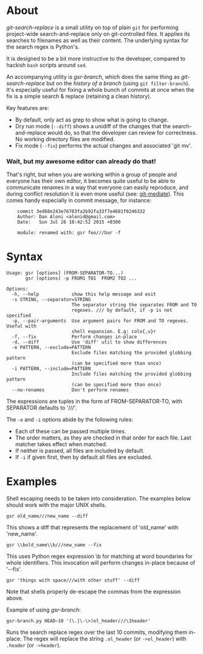 # About

*git-search-replace* is a small utility on top of plain `git` for performing project-wide search-and-replace only on git-controlled files. It applies its searches to filenames as well as their content. The underlying syntax for the search regex is Python's.

It is designed to be a bit more instructive to the developer, compared to hackish `bash` scripts around `sed`.

An accompanying utility is *gsr-branch*, which does the same thing as *git-search-replace* but on the *history of a branch* (using `git filter-branch`). It's especially useful for fixing a whole bunch of commits at once when the fix is a simple search & replace (retaining a clean history).

Key features are:

* By default, only act as grep to show what is going to change.
* Dry run mode (`--diff`) shows a unidiff of the changes that the search-and-replace would do, so that the developer can review for correctness. No working directory files are modified.
* Fix mode (`--fix`) performs the actual changes and associated 'git mv'.

### Wait, but my awesome editor can already do that!

That's right, but when you are working within a group of people and everyone has their own editor, it becomes quite useful to be able to communicate renames in a way that everyone can easily reproduce, and during conflict resolution it is even more useful (see: [git-mediate](https://github.com/Peaker/git-mediate)). This comes handy especially in commit message, for instance:

```
    commit 3ed68e243e76783fa2b92fa33f7e4681f0246332
    Author: Dan Aloni <alonid@gmail.com>
    Date:   Sun Jul 26 18:42:52 2015 +0300

    module: renamed with: gsr foo///bar -f

```

# Syntax

```
Usage: gsr [options] (FROM-SEPARATOR-TO...)
       gsr [options] -p FROM1 TO1  FROM2 TO2 ...

Options:
  -h, --help            show this help message and exit
  -s STRING, --separator=STRING
                        The separator string the separates FROM and TO
                        regexes. /// by default, if -p is not specified
  -p, --pair-arguments  Use argument pairs for FROM and TO regexes. Useful with
                        shell expansion. E.g: colo{,u}r
  -f, --fix             Perform changes in-place
  -d, --diff            Use 'diff' util to show differences
  -e PATTERN, --exclude=PATTERN
                        Exclude files matching the provided globbing pattern
                        (can be specified more than once)
  -i PATTERN, --include=PATTERN
                        Include files matching the provided globbing pattern
                        (can be specified more than once)
  --no-renames          Don't perform renames
```

The expressions are tuples in the form of FROM-SEPARATOR-TO, with SEPARATOR defaults to '///'.

The `-e` and `-i` options abide by the following rules:

* Each of these can be passed multiple times.
* The order matters, as they are checked in that order for each file. Last matcher takes effect when matched.
* If neither is passed, all files are included by default.
* If `-i` if given first, then by default all files are excluded.

# Examples

Shell escaping needs to be taken into consideration. The examples below should work with the major UNIX shells.

    gsr old_name///new_name --diff

This shows a diff that represents the replacement of 'old_name' with 'new_name'.

    gsr \\bold_name\\b///new_name --fix

This uses Python regex expression \b for matching at word boundaries for whole identifiers. This invocation will perform changes in-place because of '--fix'.

    gsr 'things with space///with other stuff' --diff

Note that shells properly de-escape the commas from the expression above.

Example of using *gsr-branch*:

    gsr-branch.py HEAD~10 '(\.|\-\>)ol_header///\1header'

Runs the search replace regex over the last 10 commits, modifying them in-place. The regex will replace the string `.ol_header` (or `->ol_header`) with `.header` (or `->header`).
